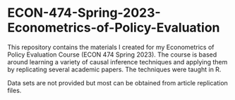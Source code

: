 # ECON-474-Spring-2023-Econometrics-of-Policy-Evaluation

This repository contains the materials I created for my Econometrics of Policy Evaluation Course (ECON 474 Spring 2023). The course is based around learning a variety of causal inference techniques and applying them by replicating several academic papers. The techniques were taught in R.

Data sets are not provided but most can be obtained from article replication files.
